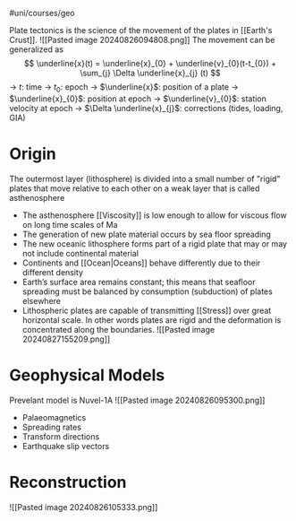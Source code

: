 #uni/courses/geo 

Plate tectonics is the science of the movement of the plates in [[Earth's Crust]].
![[Pasted image 20240826094808.png]]
The movement can be generalized as
$$
\underline{x}(t) = \underline{x}_{0} + \underline{v}_{0}(t-t_{0}) + \sum_{j} \Delta \underline{x}_{j} (t)
$$
-> $t$: time
-> $t_{0}$: epoch
-> $\underline{x}$: position of a plate
-> $\underline{x}_{0}$: position at epoch
-> $\underline{v}_{0}$: station velocity at epoch
-> $\Delta \underline{x}_{j}$: corrections (tides, loading, GIA)

# Origin

The outermost layer (lithosphere) is divided into a small number of "rigid" plates that move relative to each other on a weak layer that is called asthenosphere
- The asthenosphere [[Viscosity]] is low enough to allow for viscous flow on long time scales of Ma
- The generation of new plate material occurs by sea floor spreading
- The new oceanic lithosphere forms part of a rigid plate that may or may not include continental material
- Continents and [[Ocean|Oceans]] behave differently due to their different density
- Earth’s surface area remains constant; this means that seafloor spreading must be balanced by consumption (subduction) of plates elsewhere
- Lithospheric plates are capable of transmitting [[Stress]] over great horizontal scale. In other words plates are rigid and the deformation is concentrated along the boundaries.
![[Pasted image 20240827155209.png]]

# Geophysical Models

Prevelant model is Nuvel-1A
![[Pasted image 20240826095300.png]]
- Palaeomagnetics 
- Spreading rates 
- Transform directions 
- Earthquake slip vectors

# Reconstruction

![[Pasted image 20240826105333.png]]